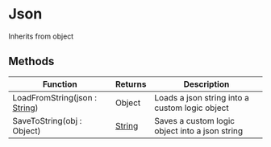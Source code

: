 # Json
Inherits from object
## Methods
|Function|Returns|Description|
|---|---|---|
|LoadFromString(json : [String](../Static/String.md))|Object|Loads a json string into a custom logic object|
|SaveToString(obj : Object)|[String](../Static/String.md)|Saves a custom logic object into a json string|
